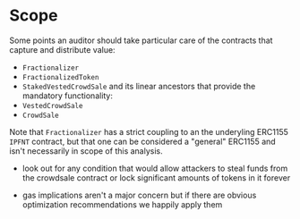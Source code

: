 # Scope

Some points an auditor should take particular care of the contracts that capture and distribute value:

- `Fractionalizer`
- `FractionalizedToken`
- `StakedVestedCrowdSale` and its linear ancestors that provide the mandatory functionality:
- `VestedCrowdSale`
- `CrowdSale`

Note that `Fractionalizer` has a strict coupling to an the underyling ERC1155 `IPFNT` contract, but that one can be considered a "general" ERC1155 and isn't necessarily in scope of this analysis.

- look out for any condition that would allow attackers to steal funds from the crowdsale contract or lock significant amounts of tokens in it forever

- gas implications aren't a major concern but if there are obvious optimization recommendations we happily apply them
